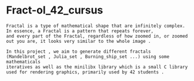 # Fract-ol_42_cursus
    
    Fractal is a type of mathematical shape that are infinitely complex. In essence, a Fractal is a pattern that repeats forever,
    and every part of the Fractal, regardless of how zoomed in, or zoomed out you are, it looks very similar to the whole image . 
    
    In this project , we aim to generate different fractals (Mandelbrot_set , Julia_set , Burning_ship_set ...) using some mathematicals
    iteratives as well as the minilibx library which is a small C library used for rendering graphics, primarily used by 42 students .  

